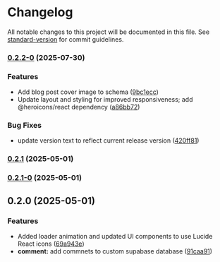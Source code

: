# Changelog

All notable changes to this project will be documented in this file. See [standard-version](https://github.com/conventional-changelog/standard-version) for commit guidelines.

### [0.2.2-0](https://github.com/Selasie5/genuinely-a/compare/v0.2.1...v0.2.2-0) (2025-07-30)


### Features

* Add blog post cover image to schema ([9bc1ecc](https://github.com/Selasie5/genuinely-a/commit/9bc1ecc91b5396cb71c7fcad391521ed5fe4af8d))
* Update layout and styling for improved responsiveness; add @heroicons/react dependency ([a86bb72](https://github.com/Selasie5/genuinely-a/commit/a86bb72f390eabedddfae71750ee1cce48ab8023))


### Bug Fixes

* update version text to reflect current release version ([420ff81](https://github.com/Selasie5/genuinely-a/commit/420ff81626d9c0d36fc2993f2bfe055f19b8c1f4))

### [0.2.1](https://github.com/Selasie5/genuinely-a/compare/v0.2.1-0...v0.2.1) (2025-05-01)

### [0.2.1-0](https://github.com/Selasie5/genuinely-a/compare/v0.2.0...v0.2.1-0) (2025-05-01)

## 0.2.0 (2025-05-01)


### Features

* Added loader animation and updated UI components to use Lucide React icons ([69a943e](https://github.com/Selasie5/genuinely-a/commit/69a943ed2b78eeac452a0084c1ff7befe892a63d))
* **comment:** add commnets to custom supabase database ([91caa91](https://github.com/Selasie5/genuinely-a/commit/91caa91dacfb4e9c82b95afa5bb3c2fc7008d822))
